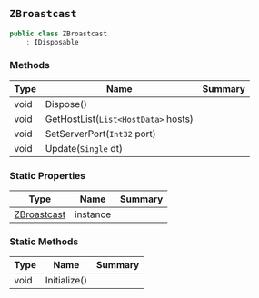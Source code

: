 ## `ZBroastcast`

```csharp
public class ZBroastcast
    : IDisposable

```

### Methods

| Type | Name | Summary | 
| --- | --- | --- | 
| void | Dispose() |  | 
| void | GetHostList(`List<HostData>` hosts) |  | 
| void | SetServerPort(`Int32` port) |  | 
| void | Update(`Single` dt) |  | 


### Static Properties

| Type | Name | Summary | 
| --- | --- | --- | 
| [ZBroastcast](./ZBroastcast.md) | instance |  | 


### Static Methods

| Type | Name | Summary | 
| --- | --- | --- | 
| void | Initialize() |  | 


